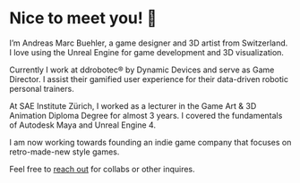 # Nice to meet you! 👋

I’m Andreas Marc Buehler, a game designer and 3D artist from Switzerland. I love using the Unreal Engine for game development and 3D visualization.

Currently I work at ddrobotec® by Dynamic Devices and serve as Game Director. I assist their gamified user experience for their data-driven robotic personal trainers. 

At SAE Institute Zürich, I worked as a lecturer in the Game Art & 3D Animation Diploma Degree for almost 3 years. I covered the fundamentals of Autodesk Maya and Unreal Engine 4.

I am now working towards founding an indie game company that focuses on retro-made-new style games.

Feel free to [reach out](https://andreasmarcbuehler.me/) for collabs or other inquires.
